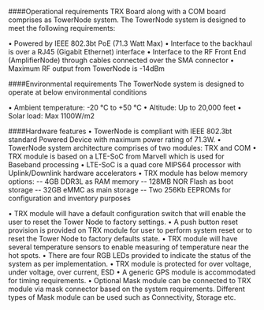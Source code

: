 ####Operational requirements
TRX Board along with a COM board comprises as TowerNode system. The TowerNode system is designed to meet the following requirements:

•	Powered by IEEE 802.3bt PoE (71.3 Watt Max)
•	Interface to the backhaul is over a RJ45 (Gigabit Ethernet) interface
•	Interface to the RF Front End (AmplifierNode) through cables connected over the SMA connector
•	Maximum RF output from TowerNode is -14dBm

####Environmental requirements
The TowerNode system is designed to operate at below environmental conditions

•	Ambient temperature: -20 °C to +50 °C
•	Altitude: Up to 20,000 feet
•	Solar load: Max 1100W/m2

####Hardware features
•	TowerNode is compliant with IEEE 802.3bt standard Powered Device with maximum power rating of 71.3W. 
•	TowerNode system architecture comprises of two modules: TRX and COM
•	TRX module is based on a LTE-SoC from Marvell which is used for Baseband processing
•	LTE-SoC is a quad core MIPS64 processor with Uplink/Downlink hardware accelerators
•	TRX module has below memory options:
  --	4GB DDR3L as RAM memory
  --	128MB NOR Flash as boot storage
  --	32GB eMMC as main storage
  --	Two 256Kb EEPROMs for configuration and inventory purposes

•	TRX module will have a default configuration switch that will enable the user to reset the Tower Node to factory settings.
•	A push button reset provision is provided on TRX module for user to perform system reset or to reset the Tower Node to factory defaults state.
•	TRX module will have several temperature sensors to enable measuring of temperature near the hot spots.
•	There are four RGB LEDs provided to indicate the status of the system as per implementation. 
•	TRX module is protected for over voltage, under voltage, over current, ESD
•	A generic GPS module is accommodated for timing requirements. 
•	Optional Mask module can be connected to TRX module via mask connector based on the system requirements. Different types of Mask module can be used such as Connectivity, Storage etc.
